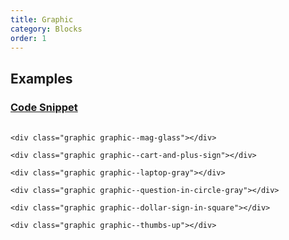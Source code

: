 ```yaml
---
title: Graphic
category: Blocks
order: 1
---
```


## Examples

<div class="row margin-top-65--desktop">
	<div class="col-md-12">
		<div class="graphic graphic--mag-glass"></div> 
		<div class="graphic graphic--cart-and-plus-sign"></div>
		<div class="graphic graphic--laptop-gray"></div>
		<div class="graphic graphic--question-in-circle-gray"></div>
		<div class="graphic graphic--dollar-sign-in-square"></div>
		<div class="graphic graphic--thumbs-up"></div>
	</div>
</div>


<div class="expandable expandable--fa">
	<div class="expandable__trigger">
		<span class="fa fa-plus-circle expandable__glyph"> </span>
		<h3 class="expandable__heading"><a class="expandable__link" href="#" aria-expanded="false">Code Snippet</a></h3>
	</div>
	<div class="expandable__target">
		<pre style="width:100%;overflow: auto;">
			<code class="hljs xml">
&lt;div class="graphic graphic--mag-glass"&gt;&lt;/div&gt; <br />
&lt;div class="graphic graphic--cart-and-plus-sign"&gt;&lt;/div&gt;<br />
&lt;div class="graphic graphic--laptop-gray"&gt;&lt;/div&gt;<br />
&lt;div class="graphic graphic--question-in-circle-gray"&gt;&lt;/div&gt;<br />
&lt;div class="graphic graphic--dollar-sign-in-square"&gt;&lt;/div&gt;<br />
&lt;div class="graphic graphic--thumbs-up"&gt;&lt;/div&gt;
			</code>
		</pre>
	</div>
</div>

